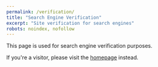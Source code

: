 ```yaml
---
permalink: /verification/
title: "Search Engine Verification"
excerpt: "Site verification for search engines"
robots: noindex, nofollow
---
```


This page is used for search engine verification purposes.

<!-- Google Search Console verification meta tag will be added here when needed -->
<!-- Baidu verification meta tag will be added here when needed -->
<!-- Bing verification meta tag will be added here when needed -->

If you're a visitor, please visit the [homepage](/) instead.
